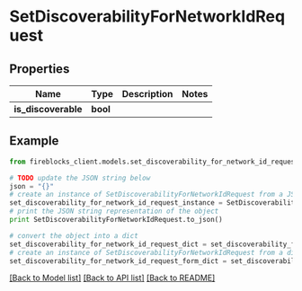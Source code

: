 # SetDiscoverabilityForNetworkIdRequest


## Properties
Name | Type | Description | Notes
------------ | ------------- | ------------- | -------------
**is_discoverable** | **bool** |  | 

## Example

```python
from fireblocks_client.models.set_discoverability_for_network_id_request import SetDiscoverabilityForNetworkIdRequest

# TODO update the JSON string below
json = "{}"
# create an instance of SetDiscoverabilityForNetworkIdRequest from a JSON string
set_discoverability_for_network_id_request_instance = SetDiscoverabilityForNetworkIdRequest.from_json(json)
# print the JSON string representation of the object
print SetDiscoverabilityForNetworkIdRequest.to_json()

# convert the object into a dict
set_discoverability_for_network_id_request_dict = set_discoverability_for_network_id_request_instance.to_dict()
# create an instance of SetDiscoverabilityForNetworkIdRequest from a dict
set_discoverability_for_network_id_request_form_dict = set_discoverability_for_network_id_request.from_dict(set_discoverability_for_network_id_request_dict)
```
[[Back to Model list]](../README.md#documentation-for-models) [[Back to API list]](../README.md#documentation-for-api-endpoints) [[Back to README]](../README.md)


